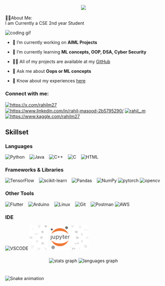 <p align="center">
  <img src="https://readme-typing-svg.demolab.com/?lines=Hello👋, I'm Rahil Masood;🧑‍💻A passionate backend developer;❣️Open-Source!!;Love learning new Tech;&font=Fira%20Code&center=true&width=380&height=50&duration=4000&pause=1000">
</p>

🧑‍💻About Me:<br>
I am Currently a CSE 2nd year Student<br>

<img src="https://media.giphy.com/media/qgQUggAC3Pfv687qPC/giphy.gif" alt="coding gif" width="200"/>

- 🔭 I’m currently working on **AIML Projects**

- 🌱 I’m currently learning **ML concepts, OOP, DSA, Cyber Security**

- 👨‍💻 All of my projects are available at my [GitHub](https://github.com/RahilMasood?tab=repositories)

- 💬 Ask me about **Oops or ML concepts**

- 📄 Know about my experiences [here](https://www.linkedin.com/in/rahil-masood-2b5795290)

<h3 align="left">Connect with me:</h3>
<p align="left">
<a href="https://twitter.com/https://x.com/rahilm27" target="blank"><img align="center" src="https://raw.githubusercontent.com/rahuldkjain/github-profile-readme-generator/master/src/images/icons/Social/twitter.svg" alt="https://x.com/rahilm27" height="30" width="40" /></a>
<a href="https://linkedin.com/in/https://www.linkedin.com/in/rahil-masood-2b5795290/" target="blank"><img align="center" src="https://raw.githubusercontent.com/rahuldkjain/github-profile-readme-generator/master/src/images/icons/Social/linked-in-alt.svg" alt="https://www.linkedin.com/in/rahil-masood-2b5795290/" height="30" width="40" /></a>
<a href="https://discord.gg/rahil_.m" target="blank"><img align="center" src="https://raw.githubusercontent.com/rahuldkjain/github-profile-readme-generator/master/src/images/icons/Social/discord.svg" alt="rahil_.m" height="30" width="40" /></a>
<a href="https://kaggle.com/https://www.kaggle.com/rahilm27" target="blank"><img align="center" src="https://raw.githubusercontent.com/rahuldkjain/github-profile-readme-generator/master/src/images/icons/Social/kaggle.svg" alt="https://www.kaggle.com/rahilm27" height="30" width="40" /></a>
</p>

## Skillset

### Languages
<div>
  <img src="https://media.giphy.com/media/KAq5w47R9rmTuvWOWa/giphy.gif" alt="Python" height="80">&nbsp;&nbsp;&nbsp;
  <img src="https://www.sam-solutions.com/blog/wp-content/uploads/2019/07/java-image-recognition.jpg" alt="Java" height="80">&nbsp;&nbsp;&nbsp;
  <img src="https://raw.githubusercontent.com/isocpp/logos/master/cpp_logo.png" alt="C++" height="80">&nbsp;&nbsp;&nbsp;
  <img src="https://upload.wikimedia.org/wikipedia/commons/1/18/C_Programming_Language.svg" alt="C" height="80">&nbsp;&nbsp;&nbsp;
  <img src="https://upload.wikimedia.org/wikipedia/commons/6/61/HTML5_logo_and_wordmark.svg" alt="HTML" height="80">
</div>

### Frameworks & Libraries
<div>
  <img src="https://img.icons8.com/color/452/tensorflow.png" alt="TensorFlow" height="80">&nbsp;&nbsp;&nbsp;
  <img src="https://upload.wikimedia.org/wikipedia/commons/0/05/Scikit_learn_logo_small.svg" alt="scikit-learn" height="80">&nbsp;&nbsp;&nbsp;
  <img src="https://upload.wikimedia.org/wikipedia/commons/thumb/e/ed/Pandas_logo.svg/768px-Pandas_logo.svg.png" alt="Pandas" height="80">&nbsp;&nbsp;&nbsp;
  <img src="https://upload.wikimedia.org/wikipedia/commons/thumb/3/31/NumPy_logo_2020.svg/800px-NumPy_logo_2020.svg.png" alt="NumPy" height="80">
  <img src="https://pytorch.org/tutorials/_static/img/thumbnails/cropped/Deploying-PyTorch-in-Python-via-a-REST-API-with-Flask.png" alt="pytorch" height="80">
  <img src="https://upload.wikimedia.org/wikipedia/commons/thumb/3/32/OpenCV_Logo_with_text_svg_version.svg/220px-OpenCV_Logo_with_text_svg_version.svg.png" alt="opencv" height="80">

</div>

### Other Tools
<div>
  <img src="https://upload.wikimedia.org/wikipedia/commons/1/17/Google-flutter-logo.png" alt="Flutter" height="80">&nbsp;&nbsp;&nbsp;
  <img src="https://upload.wikimedia.org/wikipedia/commons/8/87/Arduino_Logo.svg" alt="Arduino" height="80">&nbsp;&nbsp;&nbsp;
  <img src="https://upload.wikimedia.org/wikipedia/commons/a/af/Tux.png" alt="Linux" height="80">&nbsp;&nbsp;&nbsp;
  <img src="https://upload.wikimedia.org/wikipedia/commons/3/3f/Git_icon.svg" alt="Git" height="80">&nbsp;&nbsp;&nbsp;
  <img src="https://www.vectorlogo.zone/logos/getpostman/getpostman-icon.svg" alt="Postman" height="80">
  <img src="https://a0.awsstatic.com/libra-css/images/logos/aws_logo_smile_1200x630.png" alt="AWS" height="80">&nbsp;&nbsp;&nbsp;
</div>

### IDE
  <div><img src="https://visualstudio.microsoft.com/wp-content/uploads/2019/09/vs-code-responsive-01-1.png" alt="VSCODE" height="80">
  <img src="https://github.com/markusschanta/awesome-jupyter/raw/master/assets/logo.png" alt="JUPTER" height="80"></div>

###

<div align="center">
  <img src="https://github-readme-stats.vercel.app/api?username=rahilmasood&hide_title=false&hide_rank=false&show_icons=true&include_all_commits=true&count_private=true&disable_animations=false&theme=dracula&locale=en&hide_border=false" height="150" alt="stats graph"  />
  <img src="https://github-readme-stats.vercel.app/api/top-langs?username=rahilmasood&locale=en&hide_title=false&layout=compact&card_width=320&langs_count=5&theme=dracula&hide_border=false" height="150" alt="languages graph"  />
</div>

### 

<br clear="both">

<img src="https://RahilMasood.github.io/RahilMasood/snake.svg" alt="Snake animation" />

###
